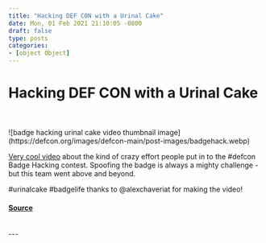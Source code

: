 ```yaml
---
title: "Hacking DEF CON with a Urinal Cake"
date: Mon, 01 Feb 2021 21:10:05 -0800
draft: false
type: posts
categories: 
- [object Object]
---
```

# Hacking DEF CON with a Urinal Cake

<br/>

<br/>
![badge hacking urinal cake video thumbnail image](https://defcon.org/images/defcon-main/post-images/badgehack.webp)  

[Very cool video](https://www.youtube.com/watch?v=qqFb92qc14Q&feature=youtu.be) about the kind of crazy effort people put in to the #defcon Badge Hacking contest. Spoofing the badge is always a mighty challenge - but this team went above and beyond.

#urinalcake #badgelife thanks to @alexchaveriat for making the video!

#### [Source](https://www.youtube.com/watch?v=qqFb92qc14Q&feature=youtu.be)

<br/>
---
